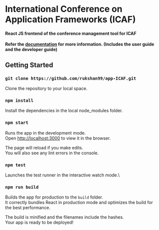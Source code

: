 # International Conference on Application Frameworks (ICAF)
#### React JS frontend of the conference management tool for ICAF

**Refer the [documentation](http://rukshanjayasekara.me/docs-ICAF) for more information. (Includes the user guide and the developer guide)**

## Getting Started

### `git clone https://github.com/rukshan99/app-ICAF.git`

Clone the repository to your local space.

### `npm install`

Install the dependencies in the local node_modules folder.

### `npm start`

Runs the app in the development mode.\
Open [http://localhost:3000](http://localhost:3000) to view it in the browser.

The page will reload if you make edits.\
You will also see any lint errors in the console.

### `npm test`

Launches the test runner in the interactive watch mode.\

### `npm run build`

Builds the app for production to the `build` folder.\
It correctly bundles React in production mode and optimizes the build for the best performance.

The build is minified and the filenames include the hashes.\
Your app is ready to be deployed!
